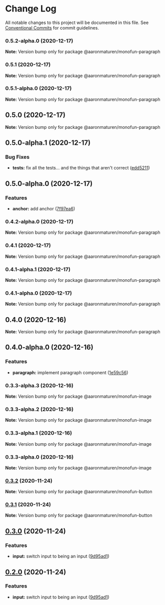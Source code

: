 # Change Log

All notable changes to this project will be documented in this file.
See [Conventional Commits](https://conventionalcommits.org) for commit guidelines.

### 0.5.2-alpha.0 (2020-12-17)

**Note:** Version bump only for package @aaronmaturen/monofun-paragraph





### 0.5.1 (2020-12-17)

**Note:** Version bump only for package @aaronmaturen/monofun-paragraph





### 0.5.1-alpha.0 (2020-12-17)

**Note:** Version bump only for package @aaronmaturen/monofun-paragraph





## 0.5.0 (2020-12-17)

**Note:** Version bump only for package @aaronmaturen/monofun-paragraph





## 0.5.0-alpha.1 (2020-12-17)


### Bug Fixes

* **tests:** fix all the tests... and the things that aren't correct ([edd5211](https://github.com/aaronmaturen/monofun/commit/edd52114dd151271de0acbf69fafe06d7588d868))



## 0.5.0-alpha.0 (2020-12-17)


### Features

* **anchor:** add anchor ([7f97ea6](https://github.com/aaronmaturen/monofun/commit/7f97ea6e63a151a889c544e836037364134e7059))



### 0.4.2-alpha.0 (2020-12-17)

**Note:** Version bump only for package @aaronmaturen/monofun-paragraph





### 0.4.1 (2020-12-17)

**Note:** Version bump only for package @aaronmaturen/monofun-paragraph





### 0.4.1-alpha.1 (2020-12-17)

**Note:** Version bump only for package @aaronmaturen/monofun-paragraph





### 0.4.1-alpha.0 (2020-12-17)

**Note:** Version bump only for package @aaronmaturen/monofun-paragraph





## 0.4.0 (2020-12-16)

**Note:** Version bump only for package @aaronmaturen/monofun-paragraph





## 0.4.0-alpha.0 (2020-12-16)


### Features

* **paragraph:** implement paragraph component ([1e59c56](https://github.com/aaronmaturen/monofun/commit/1e59c56c233c5deac37a4415b06be09dd71cd093))



### 0.3.3-alpha.3 (2020-12-16)

**Note:** Version bump only for package @aaronmaturen/monofun-image





### 0.3.3-alpha.2 (2020-12-16)

**Note:** Version bump only for package @aaronmaturen/monofun-image





### 0.3.3-alpha.1 (2020-12-16)

**Note:** Version bump only for package @aaronmaturen/monofun-image





### 0.3.3-alpha.0 (2020-12-16)

**Note:** Version bump only for package @aaronmaturen/monofun-image





### [0.3.2](https://github.com/aaronmaturen/monofun/compare/@aaronmaturen/monofun-button@0.3.1...@aaronmaturen/monofun-button@0.3.2) (2020-11-24)

**Note:** Version bump only for package @aaronmaturen/monofun-button





### [0.3.1](https://github.com/aaronmaturen/monofun/compare/@aaronmaturen/monofun-button@0.3.0...@aaronmaturen/monofun-button@0.3.1) (2020-11-24)

**Note:** Version bump only for package @aaronmaturen/monofun-button





## [0.3.0](https://github.com/aaronmaturen/monofun/compare/@aaronmaturen/monofun-button@0.1.1...@aaronmaturen/monofun-button@0.3.0) (2020-11-24)


### Features

* **input:** switch input to being an input ([9d95ad1](https://github.com/aaronmaturen/monofun/commit/9d95ad13f71975f16a117f26942a90d3c6ff0254))



## [0.2.0](https://github.com/aaronmaturen/monofun/compare/@aaronmaturen/monofun-button@0.1.1...@aaronmaturen/monofun-button@0.2.0) (2020-11-24)


### Features

* **input:** switch input to being an input ([9d95ad1](https://github.com/aaronmaturen/monofun/commit/9d95ad13f71975f16a117f26942a90d3c6ff0254))
